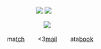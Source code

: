 
<div id="header" align="center">

<div id="header" align="center">

![](https://komarev.com/ghpvc/?username=Ioonatic&label=⠀⠀⠀♡⠀⠀⠀&style=plastic&color=F5DAE1) <img src="https://64.media.tumblr.com/148c78d9f22d662ce1aa4b9964b6067f/16966a778f4a262c-2b/s75x75_c1/12eb7fdc93e8a286ef3ae4980b22e108f7df07bf.gif">
ㅤㅤ
<div id="header" align="center">



<div id="header" align="center">


<img src="https://files.catbox.moe/bbg1lv.png">
⠀

ma[tch](https://rentry.co/nwjns)⠀⠀⠀<3[mail](https://rentry.co/lovelystain)⠀⠀⠀ata[book](https://loonatic.atabook.org/)

<div id="header" align="center">


<div id="header" align="center">


